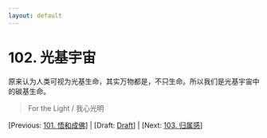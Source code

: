 ```yaml
---
layout: default
---
```

# 102. 光基宇宙

原来认为人类可视为光基生命，其实万物都是，不只生命。所以我们是光基宇宙中的碳基生命。

> For the Light / 我心光明

[Previous: [101. 悟和成佛](101.md)] | [Draft: [Draft](../Draft.md)] | [Next: [103. 归属感](103.md)]